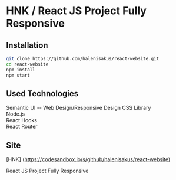 # HNK / React JS Project Fully Responsive

## Installation

```bash
git clone https://github.com/halenisakus/react-website.git
cd react-website
npm install
npm start
```

## Used Technologies

Semantic UI -- Web Design/Responsive Design CSS Library <br />
Node.js <br />
React Hooks <br />
React Router <br />

## Site

[HNK] (https://codesandbox.io/s/github/halenisakus/react-website)

React JS Project Fully Responsive
